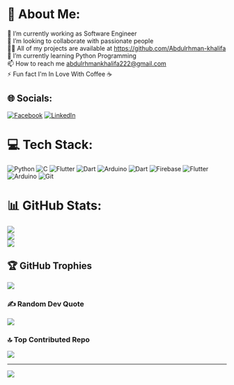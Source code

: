 # 💫 About Me:
🔭 I’m currently working as Software Engineer <br>👯 I’m looking to collaborate with passionate people<br>👨‍💻 All of my projects are available at https://github.com/Abdulrhman-khalifa<br>🌱 I’m currently learning Python Programming<br>📫 How to reach me abdulrhmankhalifa222@gmail.com<br>⚡ Fun fact I'm In Love With Coffee ☕<br>


## 🌐 Socials:
[![Facebook](https://img.shields.io/badge/Facebook-%231877F2.svg?logo=Facebook&logoColor=white)](https://facebook.com/https://www.facebook.com/abdulrhman.a.khalifa) [![LinkedIn](https://img.shields.io/badge/LinkedIn-%230077B5.svg?logo=linkedin&logoColor=white)](https://linkedin.com/in/https://www.linkedin.com/in/abdulrhman-khalifa-b3b802234/) 

# 💻 Tech Stack:
![Python](https://img.shields.io/badge/python-3670A0?style=for-the-badge&logo=python&logoColor=ffdd54) ![C](https://img.shields.io/badge/c-%2300599C.svg?style=for-the-badge&logo=c&logoColor=white) ![Flutter](https://img.shields.io/badge/Flutter-%2302569B.svg?style=for-the-badge&logo=Flutter&logoColor=white) ![Dart](https://img.shields.io/badge/dart-%230175C2.svg?style=for-the-badge&logo=dart&logoColor=white) ![Arduino](https://img.shields.io/badge/-Arduino-00979D?style=for-the-badge&logo=Arduino&logoColor=white) ![Dart](https://img.shields.io/badge/dart-%230175C2.svg?style=for-the-badge&logo=dart&logoColor=white) ![Firebase](https://img.shields.io/badge/firebase-%23039BE5.svg?style=for-the-badge&logo=firebase) ![Flutter](https://img.shields.io/badge/Flutter-%2302569B.svg?style=for-the-badge&logo=Flutter&logoColor=white) ![Arduino](https://img.shields.io/badge/-Arduino-00979D?style=for-the-badge&logo=Arduino&logoColor=white) ![Git](https://img.shields.io/badge/git-%23F05033.svg?style=for-the-badge&logo=git&logoColor=white)
# 📊 GitHub Stats:
![](https://github-readme-stats.vercel.app/api?username=Abdulrhman-khalifa&theme=dark&hide_border=false&include_all_commits=false&count_private=false)<br/>
![](https://github-readme-streak-stats.herokuapp.com/?user=Abdulrhman-khalifa&theme=dark&hide_border=false)<br/>
![](https://github-readme-stats.vercel.app/api/top-langs/?username=Abdulrhman-khalifa&theme=dark&hide_border=false&include_all_commits=false&count_private=false&layout=compact)

## 🏆 GitHub Trophies
![](https://github-profile-trophy.vercel.app/?username=Abdulrhman-khalifa&theme=darkhub&no-frame=false&no-bg=false&margin-w=4)

### ✍️ Random Dev Quote
![](https://quotes-github-readme.vercel.app/api?type=horizontal&theme=radical)

### 🔝 Top Contributed Repo
![](https://github-contributor-stats.vercel.app/api?username=Abdulrhman-khalifa&limit=5&theme=dark&combine_all_yearly_contributions=true)

---
[![](https://visitcount.itsvg.in/api?id=Abdulrhman-khalifa&icon=2&color=0)](https://visitcount.itsvg.in)

<!-- Proudly created with GPRM ( https://gprm.itsvg.in ) -->

